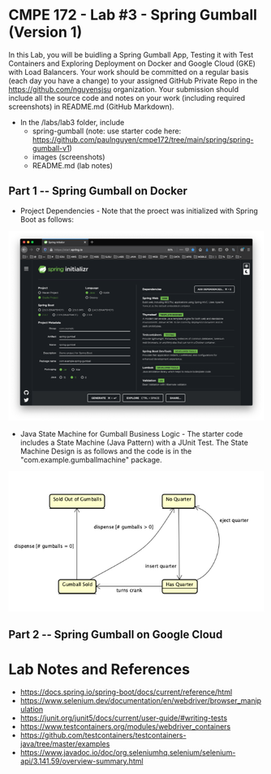 # CMPE 172 - Lab #3 - Spring Gumball (Version 1)

In this Lab, you will be buidling a Spring Gumball App, Testing it with Test Containers and Exploring Deployment on Docker and Google Cloud (GKE) with Load Balancers.  Your work should be committed on a regular basis (each day you have a change) to your assigned GitHub Private Repo in the https://github.com/nguyensjsu organization.  Your submission should include all the source code and notes on your work (including required screenshots) in README.md (GitHub Markdown).  

* In the /labs/lab3 folder, include
  * spring-gumball  (note: use starter code here:  https://github.com/paulnguyen/cmpe172/tree/main/spring/spring-gumball-v1)
  * images (screenshots)
  * README.md (lab notes)
  
## Part 1 -- Spring Gumball on Docker 

* Project Dependencies - Note that the proect was initialized with Spring Boot as follows:

![spring-gumball-initializr](images/spring-gumball-initializr.png)

* Java State Machine for Gumball Business Logic - The starter code includes a State Machine (Java Pattern) with a JUnit Test.  The State Machine Design is as follows and the code is in the "com.example.gumballmachine" package.

![gumball-state-model](images/gumball-state-model.png)


## Part 2 -- Spring Gumball on Google Cloud 



# Lab Notes and References

* https://docs.spring.io/spring-boot/docs/current/reference/html
* https://www.selenium.dev/documentation/en/webdriver/browser_manipulation
* https://junit.org/junit5/docs/current/user-guide/#writing-tests
* https://www.testcontainers.org/modules/webdriver_containers
* https://github.com/testcontainers/testcontainers-java/tree/master/examples
* https://www.javadoc.io/doc/org.seleniumhq.selenium/selenium-api/3.141.59/overview-summary.html











